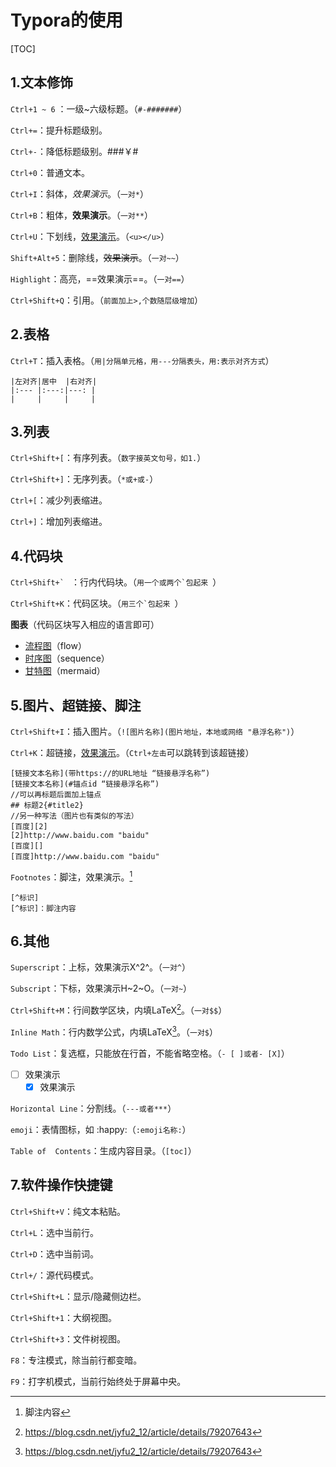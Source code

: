 # Typora的使用

[TOC]

## 1.文本修饰

`Ctrl+1 ~ 6` ：一级~六级标题。（`#-#######`）

`Ctrl+=`：提升标题级别。

`Ctrl+-`：降低标题级别。###￥#

`Ctrl+0`：普通文本。

`Ctrl+I`：斜体，*效果演示*。（`一对*`）

`Ctrl+B`：粗体，**效果演示**。（`一对**`）

`Ctrl+U`：下划线，<u>效果演示</u>。（`<u></u>`）

`Shift+Alt+5`：删除线，~~效果演示~~。（`一对~~`）

`Highlight`：高亮，==效果演示==。（`一对==`）

`Ctrl+Shift+Q`：引用。（`前面加上>,个数随层级增加`）

## 2.表格

`Ctrl+T`：插入表格。（`用|分隔单元格，用---分隔表头，用:表示对齐方式`）

```
|左对齐|居中  |右对齐|
|:--- |:---:|---: |
|     |     |     |
```

## 3.列表

`Ctrl+Shift+[`：有序列表。（`数字接英文句号，如1.`）

`Ctrl+Shift+]`：无序列表。（`*或+或-`）

`Ctrl+[`：减少列表缩进。

`Ctrl+]`：增加列表缩进。

## 4.代码块

``Ctrl+Shift+` `` ：行内代码块。（``用一个或两个`包起来 ``）

`Ctrl+Shift+K`：代码区块。（``用三个`包起来 ``）

**图表**（代码区块写入相应的语言即可）

- [流程图](https://segmentfault.com/a/1190000006247465)（flow）
- [时序图](https://bramp.github.io/js-sequence-diagrams/)（sequence）
- [甘特图](https://mermaidjs.github.io/)（mermaid）

## 5.图片、超链接、脚注

`Ctrl+Shift+I`：插入图片。（`![图片名称](图片地址，本地或网络 "悬浮名称")`）

`Ctrl+K`：超链接，[效果演示](https://www.baidu.com "baidu")。（`Ctrl+左击`可以跳转到该超链接）

```
[链接文本名称](带https://的URL地址 “链接悬浮名称”)
[链接文本名称](#锚点id “链接悬浮名称”)
//可以再标题后面加上锚点
## 标题2{#title2}
//另一种写法（图片也有类似的写法）
[百度][2]
[2]http://www.baidu.com "baidu"
[百度][]
[百度]http://www.baidu.com "baidu"
```

`Footnotes`：脚注，效果演示。[^1] 

[^1]: 脚注内容

```
[^标识]
[^标识]：脚注内容
```

## 6.其他

`Superscript`：上标，效果演示X^2^。（`一对^`）

`Subscript`：下标，效果演示H~2~O。（`一对~`）

`Ctrl+Shift+M`：行间数学区块，内填LaTeX[^参考]。（`一对$$`）

`Inline Math`：行内数学公式，内填LaTeX[^参考]。（`一对$`）

[^参考]: https://blog.csdn.net/jyfu2_12/article/details/79207643

`Todo List`：复选框，只能放在行首，不能省略空格。（`- [ ]或者- [X]`）

- [ ] 效果演示
  - [x] 效果演示

`Horizontal Line`：分割线。（`---或者***`）

`emoji`：表情图标，如 :happy:（`:emoji名称:`）

`Table of  Contents`：生成内容目录。（`[toc]`）

## 7.软件操作快捷键

`Ctrl+Shift+V`：纯文本粘贴。

`Ctrl+L`：选中当前行。

`Ctrl+D`：选中当前词。

`Ctrl+/`：源代码模式。

`Ctrl+Shift+L`：显示/隐藏侧边栏。

`Ctrl+Shift+1`：大纲视图。

`Ctrl+Shift+3`：文件树视图。

`F8`：专注模式，除当前行都变暗。

`F9`：打字机模式，当前行始终处于屏幕中央。